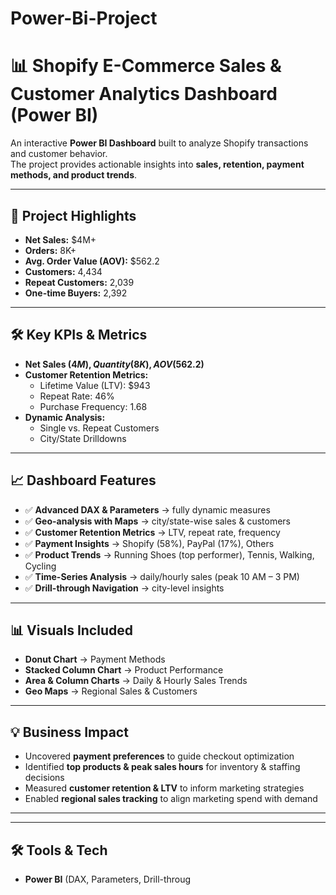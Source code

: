 # Power-Bi-Project  
# 📊 Shopify E-Commerce Sales & Customer Analytics Dashboard (Power BI)

An interactive **Power BI Dashboard** built to analyze Shopify transactions and customer behavior.  
The project provides actionable insights into **sales, retention, payment methods, and product trends**.

---

## 🚀 Project Highlights

- **Net Sales:** $4M+  
- **Orders:** 8K+  
- **Avg. Order Value (AOV):** $562.2  
- **Customers:** 4,434  
- **Repeat Customers:** 2,039  
- **One-time Buyers:** 2,392  

---

## 🛠️ Key KPIs & Metrics

- **Net Sales ($4M), Quantity (8K), AOV ($562.2)**  
- **Customer Retention Metrics:**  
  - Lifetime Value (LTV): $943  
  - Repeat Rate: 46%  
  - Purchase Frequency: 1.68  
- **Dynamic Analysis:**  
  - Single vs. Repeat Customers  
  - City/State Drilldowns  

---

## 📈 Dashboard Features

- ✅ **Advanced DAX & Parameters** → fully dynamic measures  
- ✅ **Geo-analysis with Maps** → city/state-wise sales & customers  
- ✅ **Customer Retention Metrics** → LTV, repeat rate, frequency  
- ✅ **Payment Insights** → Shopify (58%), PayPal (17%), Others  
- ✅ **Product Trends** → Running Shoes (top performer), Tennis, Walking, Cycling  
- ✅ **Time-Series Analysis** → daily/hourly sales (peak 10 AM – 3 PM)  
- ✅ **Drill-through Navigation** → city-level insights  

---

## 📊 Visuals Included

- **Donut Chart** → Payment Methods  
- **Stacked Column Chart** → Product Performance  
- **Area & Column Charts** → Daily & Hourly Sales Trends  
- **Geo Maps** → Regional Sales & Customers  

---

## 💡 Business Impact

- Uncovered **payment preferences** to guide checkout optimization  
- Identified **top products & peak sales hours** for inventory & staffing decisions  
- Measured **customer retention & LTV** to inform marketing strategies  
- Enabled **regional sales tracking** to align marketing spend with demand  

---
---

## 🛠️ Tools & Tech

- **Power BI** (DAX, Parameters, Drill-throug

